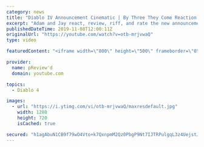 ```yaml
---
category: news
title: "Diablo IV Announcement Cinematic | By Three They Come Reaction / Review / Rating"
excerpt: "Adam and Jay react, review, riff, and rate the new announcement cinematic everyone wanted to see last year at Blizzcon, Diablo IV 'By Three They Come'."
publishedDateTime: 2019-11-08T12:00:11Z
originalUrl: "https://youtube.com/watch?v=otb-mrjvwaQ"
type: video

featuredContent: "<iframe width=\"800\" height=\"500\" frameborder=\"0\" src=\"https://www.youtube.com/embed/otb-mrjvwaQ\" allow=\"accelerometer; autoplay; encrypted-media; gyroscope; picture-in-picture\" allowfullscreen></iframe>"

provider:
  name: pReview'd
  domain: youtube.com

topics:
  - Diablo 4

images:
  - url: "https://i.ytimg.com/vi/otb-mrjvwaQ/maxresdefault.jpg"
    width: 1280
    height: 720
    isCached: true

secured: "h1agAbuN1CB9f79wO4Vto+k7QxnpmM2Qz0PbgP9Nt7IJTRPulgqL3z4UejstJAXVBgJXlSLgCXqDJ5y5F1IgRO/MMeuZaVlDvJxzSksRMvgrmheTHyf4enaCNrPVQddOAAwh7aeSje0lef3ZCKe7NgMUQ3M+FaFdvgy7PO5i7ku6I15wIWdWEpDeYog2kyo+AhE4sFmEad6OyFeBIrgTynkPXBqdYh5CEumxHMjY0FIKdLuiUYs1weUcgLU3vxKztcoP2nX1Gz+7WvUEpZftEJGl0xY5lAsaendz6FL4Mry97NxNS6niJDZI99/gIcmS1PnFt+cjkJZQPklHaoPVS55KdoNJYS7qGh9ZyLTFcsHFn1YymySqnWYA9mQKoxDHqGqK3WksE1LPLcW8IXhj8AcqRfE2RaPALfyqLEewS7CvXNBvWl3DxqWxcjZwJ12C;fzdLwJhknPjZiJ5oTsVr+g=="
---
```



